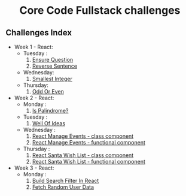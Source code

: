 <h1 align="center">Core Code Fullstack challenges</h1>

## Challenges Index

- Week 1 - React: 
  - Tuesday : 
    1. [Ensure Question](src/assignments/week1/Tuesday/EnsureQuestion.js)
    2. [Reverse Sentence](src/assignments/week1/Tuesday/ReverseSentence.js)
  - Wednesday:
    1. [Smallest Integer](src/assignments/week1/Wednesday/SmallestIntegerInArray.js)  
  - Thursday: 
    1. [Odd Or Even](src/assignments/week1/Thursday/OddOrEven.js)
- Week 2 - React: 
  - Monday : 
    1. [Is Palindrome?](src/assignments/week2/Monday/IsPalindrome.js)
  - Tuesday : 
    1. [Well Of Ideas](src/assignments/week2/Tuesday/WellOfIdeas.js)
  - Wednesday : 
    1. [React Manage Events - class component](src/assignments/week2/Wednesday/ReactManageEvents.jsx)
    2. [React Manage Events - functional component](src/assignments/week2/Wednesday/ReactManageEvents-FunctionalComp.jsx)
  - Thursday : 
    1. [React Santa Wish List - class component](src/assignments/week2/Thursday/ReactSantaWishList.jsx) 
    2. [React Santa Wish List - functional component](src/assignments/week2/Thursday/ReactSantaWishList-FunctionalComp.jsx)
- Week 3 - React: 
  - Monday : 
    1. [Build Search Filter In React](src/assignments/week3/Monday/BuildSearchFilterReact.jsx)
    2. [Fetch Random User Data](src/assignments/week3/Tuesday/FetchRandomUserData.jsx)